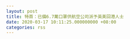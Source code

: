 ```yaml
---
layout: post
title: 特首：已備6.7萬口罩供航空公司派予英美回港人士
date: 2020-03-17 10:11:25.000000000 +08:00
categories: rss
---
```



